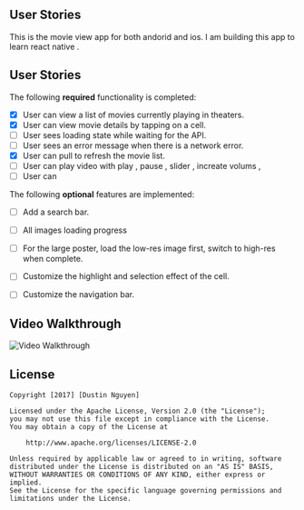 
## User Stories

This is the movie view app for both andorid and ios.
I am building this app to learn react native . 


## User Stories
The following **required** functionality is completed:
- [X] User can view a list of movies currently playing in theaters.
- [X] User can view movie details by tapping on a cell.
- [ ] User sees loading state while waiting for the API.
- [ ] User sees an error message when there is a network error.
- [X] User can pull to refresh the movie list.
- [ ] User can play video with play , pause , slider , increate volums ,
- [ ] User can 

The following **optional** features are implemented:
- [ ] Add a search bar.
- [ ] All images loading progress
- [ ] For the large poster, load the low-res image first, switch to high-res when complete.
- [ ] Customize the highlight and selection effect of the cell.
- [ ] Customize the navigation bar.


## Video Walkthrough

<img src='https://github.com/ntkhoi/PopsMovie/blob/master/test.gif' title='Video Walkthrough' width='' alt='Video Walkthrough' />



## License

    Copyright [2017] [Dustin Nguyen]

    Licensed under the Apache License, Version 2.0 (the "License");
    you may not use this file except in compliance with the License.
    You may obtain a copy of the License at

        http://www.apache.org/licenses/LICENSE-2.0

    Unless required by applicable law or agreed to in writing, software
    distributed under the License is distributed on an "AS IS" BASIS,
    WITHOUT WARRANTIES OR CONDITIONS OF ANY KIND, either express or implied.
    See the License for the specific language governing permissions and
    limitations under the License.
